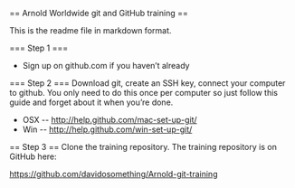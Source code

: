 == Arnold Worldwide git and GitHub training ==

This is the readme file in markdown format.

=== Step 1 ===
* Sign up on github.com if you haven’t already

=== Step 2 ===
Download git, create an SSH key, connect your computer to github. You only need to do this once per computer so just follow this guide and forget about it when you’re done.

* OSX -- http://help.github.com/mac-set-up-git/
* Win -- http://help.github.com/win-set-up-git/

== Step 3 ==
Clone the training repository.
The training repository is on GitHub here:

https://github.com/davidosomething/Arnold-git-training


